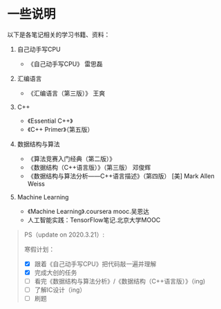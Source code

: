 # 一些说明

以下是各笔记相关的学习书籍、资料：

1. 自己动手写CPU
   
   - 《自己动手写CPU》	雷思磊
   
2. 汇编语言

   - 《汇编语言（第三版）》 王爽

3. C++

   - 《Essential C++》
   - 《C++ Primer》（第五版）

4. 数据结构与算法
   - 《算法竞赛入门经典（第二版）》
   - 《数据结构（C++语言版）》（第三版） 邓俊辉
   - 《数据结构与算法分析——C++语言描述》（第四版） [美] Mark Allen Weiss

5. Machine Learning
   - 《Machine Learning》.coursera mooc.吴恩达
   - 人工智能实践：TensorFlow笔记.北京大学MOOC

   



> PS（update on 2020.3.21）:
>
> 寒假计划：
>
> - [x] 跟着《自己动手写CPU》把代码敲一遍并理解
>- [x] 完成大创的任务
> - [ ] 看完《数据结构与算法分析》/《数据结构（C++语言版）》（ing)
>- [ ] 了解IC设计（ing）
> - [ ] 刷题

